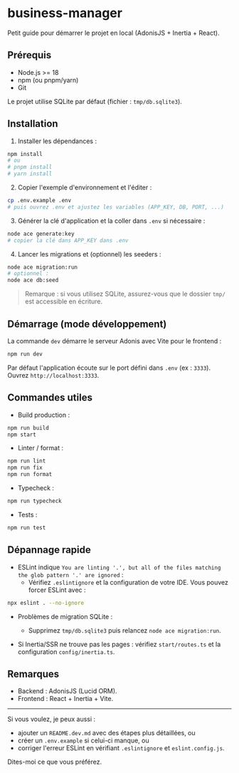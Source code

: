 # business-manager

Petit guide pour démarrer le projet en local (AdonisJS + Inertia + React).

## Prérequis

- Node.js >= 18
- npm (ou pnpm/yarn)
- Git

Le projet utilise SQLite par défaut (fichier : `tmp/db.sqlite3`).

## Installation

1. Installer les dépendances :

```bash
npm install
# ou
# pnpm install
# yarn install
```

2. Copier l'exemple d'environnement et l'éditer :

```bash
cp .env.example .env
# puis ouvrez .env et ajustez les variables (APP_KEY, DB, PORT, ...)
```

3. Générer la clé d'application et la coller dans `.env` si nécessaire :

```bash
node ace generate:key
# copier la clé dans APP_KEY dans .env
```

4. Lancer les migrations et (optionnel) les seeders :

```bash
node ace migration:run
# optionnel :
node ace db:seed
```

> Remarque : si vous utilisez SQLite, assurez-vous que le dossier `tmp/` est accessible en écriture.

## Démarrage (mode développement)

La commande `dev` démarre le serveur Adonis avec Vite pour le frontend :

```bash
npm run dev
```

Par défaut l'application écoute sur le port défini dans `.env` (ex : `3333`). Ouvrez `http://localhost:3333`.

## Commandes utiles

- Build production :

```bash
npm run build
npm start
```

- Linter / format :

```bash
npm run lint
npm run fix
npm run format
```

- Typecheck :

```bash
npm run typecheck
```

- Tests :

```bash
npm run test
```

## Dépannage rapide

- ESLint indique `You are linting '.', but all of the files matching the glob pattern '.' are ignored` :
  - Vérifiez `.eslintignore` et la configuration de votre IDE. Vous pouvez forcer ESLint avec :

```bash
npx eslint . --no-ignore
```

- Problèmes de migration SQLite :
  - Supprimez `tmp/db.sqlite3` puis relancez `node ace migration:run`.

- Si Inertia/SSR ne trouve pas les pages : vérifiez `start/routes.ts` et la configuration `config/inertia.ts`.

## Remarques

- Backend : AdonisJS (Lucid ORM).
- Frontend : React + Inertia + Vite.

---

Si vous voulez, je peux aussi :
- ajouter un `README.dev.md` avec des étapes plus détaillées, ou
- créer un `.env.example` si celui-ci manque, ou
- corriger l'erreur ESLint en vérifiant `.eslintignore` et `eslint.config.js`.

Dites-moi ce que vous préférez.